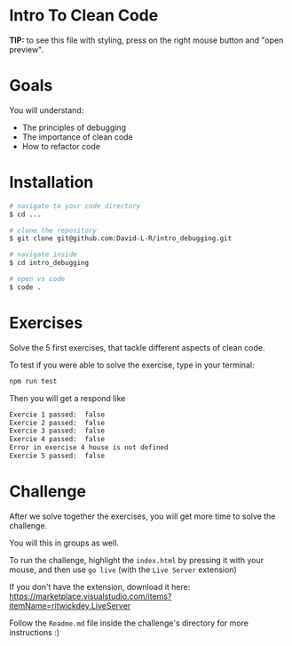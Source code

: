 # Intro To Clean Code

**TIP:** to see this file with styling, press on the right mouse button and "open preview".

# Goals

You will understand:

- The principles of debugging
- The importance of clean code
- How to refactor code

# Installation

```bash
# navigate to your code directory
$ cd ...

# clone the repository
$ git clone git@github.com:David-L-R/intro_debugging.git

# navigate inside
$ cd intro_debugging

# open vs code
$ code .
```

# Exercises

Solve the 5 first exercises, that tackle different aspects of clean code.

To test if you were able to solve the exercise, type in your terminal:

```bash
npm run test
```

Then you will get a respond like

```bash
Exercie 1 passed:  false
Exercie 2 passed:  false
Exercie 3 passed:  false
Exercie 4 passed:  false
Error in exercise 4 house is not defined
Exercie 5 passed:  false
```

# Challenge

After we solve together the exercises, you will get more time to solve the challenge.

You will this in groups as well.

To run the challenge, highlight the `index.html` by pressing it with your mouse, and then use `go live` (with the `Live Server` extension)

If you don't have the extension, download it here:
https://marketplace.visualstudio.com/items?itemName=ritwickdey.LiveServer

Follow the `Readme.md` file inside the challenge's directory for more instructions :)
